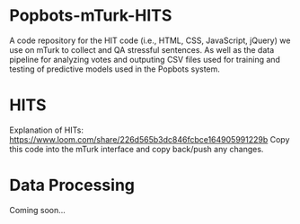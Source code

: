 # Popbots-mTurk-HITS
A code repository for the HIT code (i.e., HTML, CSS, JavaScript, jQuery) we use on mTurk to collect and QA stressful sentences. As well as the data pipeline for analyzing votes and outputing CSV files used for training and testing of predictive models used in the Popbots system.

# HITS

Explanation of HITs:
https://www.loom.com/share/226d565b3dc846fcbce164905991229b
Copy this code into the mTurk interface and copy back/push any changes.

# Data Processing 
Coming soon...
